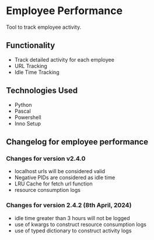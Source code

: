 # Employee Performance

Tool to track employee activity.

## Functionality

- Track detailed activity for each employee
- URL Tracking
- Idle Time Tracking

## Technologies Used

- Python
- Pascal
- Powershell
- Inno Setup

## Changelog for employee performance

### Changes for version v2.4.0

- localhost urls will be considered valid
- Negative PIDs are considered as idle time
- LRU Cache for fetch url function
- resource consumption logs

### Changes for version 2.4.2 (8th April, 2024)

- idle time greater than 3 hours will not be logged
- use of kwargs to construct resource consumption logs
- use of typed dictionary to construct activity logs
